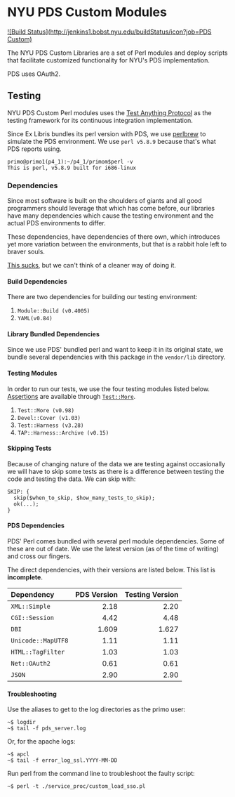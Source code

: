 # NYU PDS Custom Modules
[![Build Status](http://jenkins1.bobst.nyu.edu/buildStatus/icon?job=PDS Custom)](http://jenkins1.bobst.nyu.edu:8080/job/PDS%20Custom/)

The NYU PDS Custom Libraries are a set of Perl modules and deploy scripts
that facilitate customized functionality for NYU's PDS implementation.

PDS uses OAuth2.

## Testing
NYU PDS Custom Perl modules uses the [Test Anything Protocol](http://testanything.org/) as the testing framework for its
continuous integration implementation.

Since Ex Libris bundles its perl version with PDS, we use [perlbrew](http://perlbrew.pl/) to simulate the PDS environment.
We use `perl v5.8.9` because that's what PDS reports using.

    primo@primo1(p4_1):~/p4_1/primom$perl -v
    This is perl, v5.8.9 built for i686-linux

### Dependencies
Since most software is built on the shoulders of giants and all good programmers should leverage that which has come before,
our libraries have many dependencies which cause the testing environment and the actual PDS environments to differ.

These dependencies, have dependencies of there own, which introduces yet more variation between the environments,
but that is a rabbit hole left to braver souls.

[This sucks](http://en.wikipedia.org/wiki/Dependency_hell), but we can't think of a cleaner way of doing it.

#### Build Dependencies
There are two dependencies for building our testing environment:

1. `Module::Build (v0.4005)`
2. `YAML(v0.84)`

#### Library Bundled Dependencies
Since we use PDS' bundled perl and want to keep it in its original state,
we bundle several dependencies with this package in the `vendor/lib` directory.

#### Testing Modules
In order to run our tests, we use the four testing modules listed below.
[Assertions](http://perldoc.perl.org/Test/More.html#I'm-ok%2c-you're-not-ok.)
are available through [`Test::More`](http://perldoc.perl.org/Test/More.html).

1. `Test::More (v0.98)`
2. `Devel::Cover (v1.03)`
3. `Test::Harness (v3.28)`
4. `TAP::Harness::Archive (v0.15)`

#### Skipping Tests

Because of changing nature of the data we are testing against occasionally we will have to skip some tests as there is a difference between testing the code and testing the data. We can skip with:

    SKIP: {
      skip($when_to_skip, $how_many_tests_to_skip);
      ok(...);
    }

#### PDS Dependencies
PDS' Perl comes bundled with several perl module dependencies.
Some of these are out of date.
We use the latest version (as of the time of writing) and cross our fingers.

The direct dependencies, with their versions are listed below.
This list is **incomplete**.

| Dependency         | PDS Version | Testing Version |
|:------------------ | -----------:| ---------------:|
| `XML::Simple`      |        2.18 |            2.20 |
| `CGI::Session`     |        4.42 |            4.48 |
| `DBI`              |       1.609 |           1.627 |
| `Unicode::MapUTF8` |        1.11 |            1.11 |
| `HTML::TagFilter`  |        1.03 |            1.03 |
| `Net::OAuth2`      |        0.61 |            0.61 |
| `JSON`             |        2.90 |            2.90 |

#### Troubleshooting

Use the aliases to get to the log directories as the primo user:

```
~$ logdir
~$ tail -f pds_server.log
```

Or, for the apache logs:

```
~$ apcl
~$ tail -f error_log_ssl.YYYY-MM-DD
```

Run perl from the command line to troubleshoot the faulty script:

```
~$ perl -t ./service_proc/custom_load_sso.pl
```
